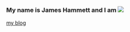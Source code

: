  <h3>My name is James Hammett and I am
<img style=";
      "src="https://readme-typing-svg.demolab.com?font=Fira+Code&duration=2000&pause=1000&color=ffa500&width=700&lines=a+Software+Engineer;a+Web+Developer;+a+3d-Artist;a+Writer;a+Game+Developer;+a+Achiever;+a+Dreamer"></h3>





[my blog](https://sidequests.onrender.com/Blog/2024/SliverSkelly/Readme/)
